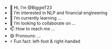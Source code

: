 - 👋 Hi, I’m @BiggieT23
- 👀 I’m interested in NLP and financial engineering 
- 🌱 I’m currently learning ...
- 💞️ I’m looking to collaborate on ...
- 📫 How to reach me ...
- 😄 Pronouns: ...
- ⚡ Fun fact: left-foot & right-handed

<!---
BiggieT23/BiggieT23 is a ✨ special ✨ repository because its `README.md` (this file) appears on your GitHub profile.
You can click the Preview link to take a look at your changes.
--->
